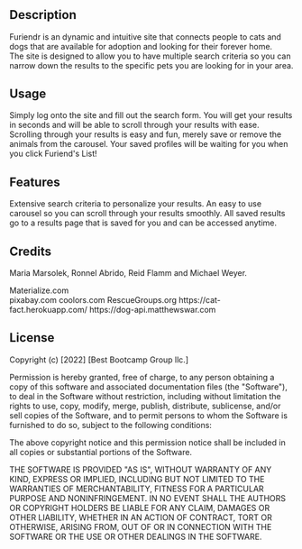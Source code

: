 # <Furiendr>

## Description
Furiendr is an dynamic and intuitive site that connects people to cats and dogs that are available for adoption and looking for their forever home.  
The site is designed to allow you to have multiple search criteria so you can narrow down the results to the specific pets you are looking for in your area.  

## Usage
Simply log onto the site and fill out the search form.  You will get your results in seconds and will be able to scroll through your results with ease.  
Scrolling through your results is easy and fun, merely save or remove the animals from the carousel.  Your saved profiles will be waiting for 
you when you click Furiend's List!

## Features
Extensive search criteria to personalize your results.
An easy to use carousel so you can scroll through your results smoothly.
All saved results go to a results page that is saved for you and can be accessed anytime.



## Credits
Maria Marsolek, Ronnel Abrido, Reid Flamm and Michael Weyer.  
  <div>
Materialize.com 
  <div>
pixabay.com
coolors.com
RescueGroups.org
https://cat-fact.herokuapp.com/
https://dog-api.matthewswar.com

## License


Copyright (c) [2022] [Best Bootcamp Group llc.]

Permission is hereby granted, free of charge, to any person obtaining a copy
of this software and associated documentation files (the "Software"), to deal
in the Software without restriction, including without limitation the rights
to use, copy, modify, merge, publish, distribute, sublicense, and/or sell
copies of the Software, and to permit persons to whom the Software is
furnished to do so, subject to the following conditions:

The above copyright notice and this permission notice shall be included in all
copies or substantial portions of the Software.

THE SOFTWARE IS PROVIDED "AS IS", WITHOUT WARRANTY OF ANY KIND, EXPRESS OR
IMPLIED, INCLUDING BUT NOT LIMITED TO THE WARRANTIES OF MERCHANTABILITY,
FITNESS FOR A PARTICULAR PURPOSE AND NONINFRINGEMENT. IN NO EVENT SHALL THE
AUTHORS OR COPYRIGHT HOLDERS BE LIABLE FOR ANY CLAIM, DAMAGES OR OTHER
LIABILITY, WHETHER IN AN ACTION OF CONTRACT, TORT OR OTHERWISE, ARISING FROM,
OUT OF OR IN CONNECTION WITH THE SOFTWARE OR THE USE OR OTHER DEALINGS IN THE
SOFTWARE.
